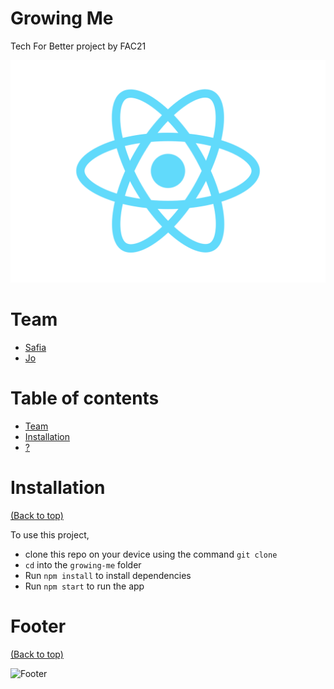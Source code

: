 # Growing Me

Tech For Better project by FAC21

![Growing Me logo](src/logo.svg)

# Team

- [Safia](https://github.com/fi-ya)
- [Jo](https://github.com/jamdelion)

# Table of contents

- [Team](#team)
- [Installation](#installation)
- [?](#?)

# Installation

[(Back to top)](#table-of-contents)

To use this project,

- clone this repo on your device using the command `git clone`
- `cd` into the `growing-me` folder
- Run `npm install` to install dependencies
- Run `npm start` to run the app

# Footer

[(Back to top)](#table-of-contents)

![Footer](https://github.com/navendu-pottekkat/awesome-readme/blob/master/fooooooter.png)
